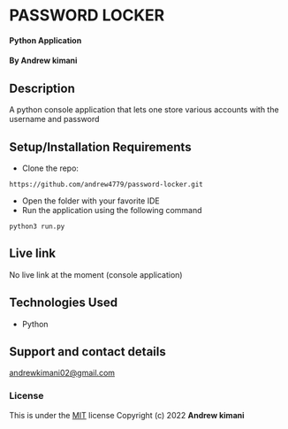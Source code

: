 # PASSWORD LOCKER
#### Python Application
#### By **Andrew kimani**
## Description
A python console application that lets one store various accounts with the username and password
## Setup/Installation Requirements
* Clone the repo: 
```
https://github.com/andrew4779/password-locker.git
```
* Open the folder with your favorite IDE
* Run the application using the following command
```
python3 run.py
```
## Live link
No live link at the moment (console application)
## Technologies Used
* Python
## Support and contact details
andrewkimani02@gmail.com
### License
This is under the [MIT](LICENSE) license
Copyright (c) 2022 **Andrew kimani**